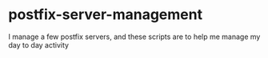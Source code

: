 # postfix-server-management
I manage a few postfix servers, and these scripts are to help me manage my day to day activity
